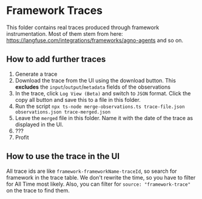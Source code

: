 # Framework Traces

This folder contains real traces produced through framework instrumentation.
Most of them stem from here: https://langfuse.com/integrations/frameworks/agno-agents and so on.

## How to add further traces
1. Generate a trace
2. Download the trace from the UI using the download button. This **excludes** the `input`/`output`/`metadata` fields of the observations
3. In the trace, click `Log View (Beta)` and switch to `JSON` format. Click the copy all button and save this to a file in this folder.
4. Run the script `npx ts-node merge-observations.ts trace-file.json observations.json trace-merged.json`
5. Leave the `merged` file in this folder. Name it with the date of the trace as displayed in the UI.
6. ???
7. Profit

## How to use the trace in the UI

All trace ids are like `framework-frameworkName-traceId`, so search for framework in the trace table.
We don't rewrite the time, so you have to filter for All Time most likely.
Also, you can filter for `source: "framework-trace"` on the trace to find them.
